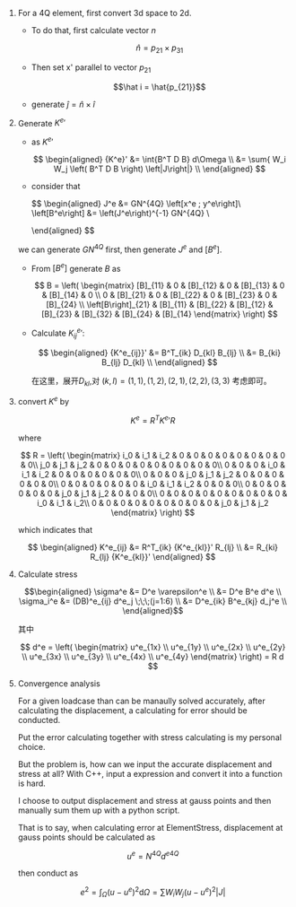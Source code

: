 1. For a 4Q element, first convert 3d space to 2d.
    
    + To do that, first calculate vector $n$
        
        $$\hat n = p_{21} \times p_{31}$$
    
    + Then set x' parallel to vector $p_{21}$

        $$\hat i =  \hat{p_{21}}$$
    
    + generate $\hat j = \hat n \times \hat i$

2. Generate ${K^e}'$

    + as ${K^{e}}'$

        $$
            \begin{aligned}
            {K^e}'  &= \int{B^T D B} d\Omega \\
                    &= \sum{ W_i W_j \left( B^T D B \right) \left|J\right|} \\
            \end{aligned}
        $$
    
    + consider that 

        $$
        \begin{aligned}
            J^e &= GN^{4Q} \left[x^e \; y^e\right]\\
            \left[B^e\right] &= \left(J^e\right)^{-1} GN^{4Q} \\

        \end{aligned}
        $$
    
    we can generate $GN^{4Q}$ first, then generate $J^e$ and $[B^e]$.

    + From $[B^e]$ generate $B$ as 

        $$ B = 
        \left(
            \begin{matrix}
                [B]_{11} & 0 & [B]_{12} & 0 & [B]_{13} & 0 & [B]_{14} & 0 \\
                0 & [B]_{21} & 0 & [B]_{22} & 0 & [B]_{23} & 0 & [B]_{24} \\
                \left[B\right]_{21} & [B]_{11} & [B]_{22} & [B]_{12} & [B]_{23} & [B]_{32} & [B]_{24} & [B]_{14}
            \end{matrix}
        \right) 
        $$

    + Calculate ${K^e_{ij}}'$:

        $$
        \begin{aligned}
            {K^e_{ij}}' &= B^T_{ik} D_{kl} B_{lj} \\
                        &= B_{ki} B_{lj} D_{kl} \\
        \end{aligned}
        $$

        在这里，展开$D_{kl}$,对 $(k,l) = (1,1), (1,2), (2,1), (2,2), (3,3)$ 考虑即可。
    
3. convert $K^e$ by 

    $$ K^e = R^T {K^e}' R $$

    where 

    $$ R = \left(
        \begin{matrix}
            i_0 & i_1 & i_2 & 0 & 0 & 0 & 0 & 0 & 0 & 0 & 0 & 0\\
            j_0 & j_1 & j_2 & 0 & 0 & 0 & 0 & 0 & 0 & 0 & 0 & 0\\
            0 & 0 & 0 & i_0 & i_1 & i_2 & 0 & 0 & 0 & 0 & 0 & 0\\
            0 & 0 & 0 & j_0 & j_1 & j_2 & 0 & 0 & 0 & 0 & 0 & 0\\
            0 & 0 & 0 & 0 & 0 & 0 & i_0 & i_1 & i_2 & 0 & 0 & 0\\
            0 & 0 & 0 & 0 & 0 & 0 & j_0 & j_1 & j_2 & 0 & 0 & 0\\
            0 & 0 & 0 & 0 & 0 & 0 & 0 & 0 & 0 & i_0 & i_1 & i_2\\
            0 & 0 & 0 & 0 & 0 & 0 & 0 & 0 & 0 & j_0 & j_1 & j_2
        \end{matrix}
        \right)
    $$

    which indicates that

    $$
    \begin{aligned}
        K^e_{ij} &= R^T_{ik} {K^e_{kl}}' R_{lj} \\
                 &= R_{ki} R_{lj} {K^e_{kl}}'
    \end{aligned}
    $$

4. Calculate stress

    $$\begin{aligned}
        \sigma^e &= D^e \varepsilon^e \\
                 &= D^e B^e d^e \\
        \sigma_i^e &= (DB)^e_{ij} d^e_j \;\;\;(j=1:6) \\
                   &= D^e_{ik} B^e_{kj} d_j^e \\
    \end{aligned}$$

    其中

    $$
        d^e = \left(
            \begin{matrix}
                u^e_{1x} \\
                u^e_{1y} \\ 
                u^e_{2x} \\
                u^e_{2y} \\ 
                u^e_{3x} \\
                u^e_{3y} \\ 
                u^e_{4x} \\
                u^e_{4y}
            \end{matrix}
        \right)
         = R d
    $$

5. Convergence analysis

    For a given loadcase than can be manaully solved accurately, after calculating the displacement, a calculating for error should be conducted.

    Put the error calculating together with stress calculating is my personal choice.

    But the problem is, how can we input the accurate displacement and stress at all? With C++, input a expression and convert it into a function is hard.

    I choose to output displacement and stress at gauss points and then manually sum them up with a python script.

    That is to say, when calculating error at ElementStress, displacement at gauss points should be calculated as
    
    $$ u^{e} = N^{4Q} {d^e}^{4Q} $$

    then conduct as

    $$ e^2 = \int_\Omega (u-u^e)^2\text{d}\Omega = \sum W_i W_j(u-u^e)^2 |J| $$

    

    